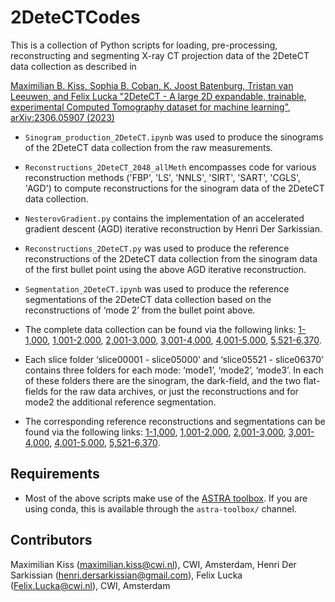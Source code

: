 # 2DeteCTCodes
This is a collection of Python scripts for loading, pre-processing, reconstructing and segmenting X-ray CT projection data of the 2DeteCT data collection as described in

[Maximilian B. Kiss, Sophia B. Coban, K. Joost Batenburg, Tristan van Leeuwen, and Felix Lucka "2DeteCT - A large 2D expandable, trainable, experimental Computed Tomography dataset for machine learning", arXiv:2306.05907 (2023)](https://arxiv.org/abs/2306.05907)


* ` Sinogram_production_2DeteCT.ipynb ` was used to produce the sinograms of the 2DeteCT data collection from the raw measurements.
* ` Reconstructions_2DeteCT_2048_allMeth ` encompasses code for various reconstruction methods ('FBP', 'LS', 'NNLS', 'SIRT', 'SART', 'CGLS', 'AGD') to compute reconstructions for the sinogram data of the 2DeteCT data collection.
* ` NesterovGradient.py ` contains the implementation of an accelerated gradient descent (AGD) iterative reconstruction by Henri Der Sarkissian.
* ` Reconstructions_2DeteCT.py ` was used to produce the reference reconstructions of the 2DeteCT data collection from the sinogram data of the first bullet point using the above AGD iterative reconstruction.
* ` Segmentation_2DeteCT.ipynb ` was used to produce the reference segmentations of the 2DeteCT data collection based on the reconstructions of ‘mode 2’ from the bullet point above.

* The complete data collection can be found via the following links: [1-1,000](https://doi.org/10.5281/zenodo.8014757), [1,001-2,000](https://doi.org/10.5281/zenodo.8014765), [2,001-3,000](https://doi.org/10.5281/zenodo.8014786), [3,001-4,000](https://doi.org/10.5281/zenodo.8014828), [4,001-5,000](https://doi.org/10.5281/zenodo.8014873), [5,521-6,370](https://doi.org/10.5281/zenodo.8014906).

* Each slice folder ‘slice00001 - slice05000’ and ‘slice05521 - slice06370’ contains three folders for each mode: ‘mode1’, ‘mode2’, ‘mode3’. In each of these folders there are the sinogram, the dark-field, and the two flat-fields for the raw data archives, or just the reconstructions and for mode2 the additional reference segmentation.

* The corresponding reference reconstructions and segmentations can be found via the following links: [1-1,000](https://doi.org/10.5281/zenodo.8017582), [1,001-2,000](https://doi.org/10.5281/zenodo.8017603), [2,001-3,000](https://doi.org/10.5281/zenodo.8017611), [3,001-4,000](https://doi.org/10.5281/zenodo.8017617), [4,001-5,000](https://doi.org/10.5281/zenodo.8017623), [5,521-6,370](https://doi.org/10.5281/zenodo.8017652).


## Requirements

* Most of the above scripts make use of the [ASTRA toolbox](https://www.astra-toolbox.com/). If you are using conda, this is available through the `astra-toolbox/` channel.

## Contributors

Maximilian Kiss (maximilian.kiss@cwi.nl), CWI, Amsterdam, Henri Der Sarkissian (henri.dersarkissian@gmail.com), Felix Lucka (Felix.Lucka@cwi.nl), CWI, Amsterdam

